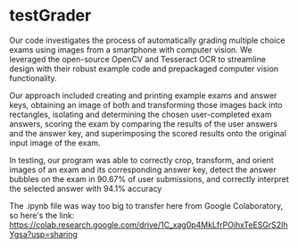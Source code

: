 # testGrader

Our code investigates the process of automatically grading multiple choice exams using images from a smartphone with computer vision. We leveraged the open-source OpenCV and Tesseract OCR to streamline design with their robust example code and prepackaged computer vision functionality.

Our approach included creating and printing example exams and answer keys, obtaining an image of both and transforming those images back into rectangles, isolating and determining the chosen user-completed exam answers, scoring the exam by comparing the results of the user answers and the answer key, and superimposing the scored results onto the original input image of the exam.

In testing, our program was able to correctly crop, transform, and orient images of an exam and its corresponding answer key, detect the answer bubbles on the exam in 90.67% of user submissions, and correctly interpret the selected answer with 94.1% accuracy

The .ipynb file was way too big to transfer here from Google Colaboratory, so here's the link:
https://colab.research.google.com/drive/1C_xag0p4MkLfrPOihxTeESGrS2IhYgsa?usp=sharing
